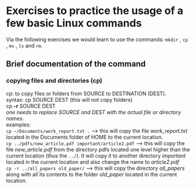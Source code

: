 # Exercises to practice the usage of a few basic Linux commands

Via the following exercises we would learn to use the commands: 
```mkdir``` , ```cp``` , ```mv``` , ```ls``` and ```rm```.

## Brief documentation of the command
### copying files and directories (cp)<br>
cp: to copy files or folders from SOURCE to DESTINATION (DEST).<br>
syntax: cp SOURCE DEST (this will not copy folders)<br>
        cp **-r** SOURCE DEST<br>
*one needs to replace SOURCE and DEST with the actual file or directory names.*<br>
examples:<br>
```cp ~/Documents/work_report.txt .``` --> this will copy the file *work_report.txt* located in the Documents folder of HOME to the current location. <br>
```cp ../pdfs/new_article.pdf important/article2.pdf``` --> this will copy the file *new_article.pdf* from the directory pdfs located one level higher than the current location (thus the ```../```). It will copy it to another directory *important* located in the current location and also change the name to *article2.pdf*<br>
```cp -r ../all_papers old_paper/``` --> this will copy the directory *all_papers* along with all its contents to the folder *old_paper* located in the current location.

 
